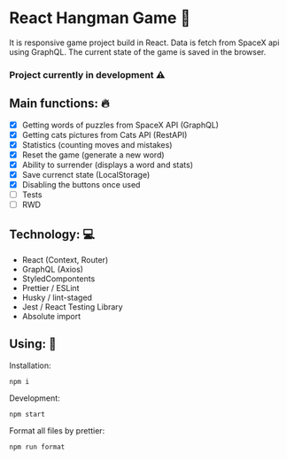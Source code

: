 # React Hangman Game 🎲

It is responsive game project build in React. Data is fetch from SpaceX api using GraphQL. The current state of the game is saved in the browser.

### Project currently in development ⚠️

## Main functions: 🔥

- [x] Getting words of puzzles from SpaceX API (GraphQL)
- [x] Getting cats pictures from Cats API (RestAPI)
- [x] Statistics (counting moves and mistakes)
- [x] Reset the game (generate a new word)
- [x] Ability to surrender (displays a word and stats)
- [x] Save currenct state (LocalStorage)
- [x] Disabling the buttons once used
- [ ] Tests
- [ ] RWD

## Technology: 💻

- React (Context, Router)
- GraphQL (Axios)
- StyledCompontents
- Prettier / ESLint
- Husky / lint-staged
- Jest / React Testing Library
- Absolute import

## Using: 💾

Installation:

```
npm i
```

Development:

```
npm start
```

Format all files by prettier:

```
npm run format
```
